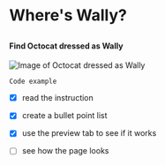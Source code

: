 # <h1> Where's Wally?
## <h4> Find Octocat dressed as Wally
  
![Image of Octocat dressed as Wally](https://octodex.github.com/images/waldocat.png)
  
```
Code example
```
  
- [x] read the instruction
- [x] create a bullet point list
- [x] use the preview tab to see if it works
- [ ] see how the page looks
  
